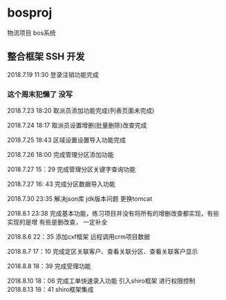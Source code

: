 # bosproj
物流项目 bos系统
## 整合框架 SSH 开发

2018.7.19 11:30 登录注销功能完成

### 这个周末犯懒了 没写

2018.7.23 18:20 取派员添加功能完成(列表页面未完成)

2018.7.24 18:17 取派员设置增删(批量删除)改查完成

2018.7.25 18:43 区域设置设置导入功能完成

2018.7.26 18:00 完成管理分区添加功能    

2018.7.27 15：29 完成管理分区关键字查询功能

2018.7.27 16: 43 完成分区数据导入功能


2018.7.30 23:35 解决json库 jdk版本问题 更换tomcat

2018.8.1 23:38 完成基本功能，练习项目并没有将所有的增删改查都实现，有些实现的是增 有些是删改查，
一定补全


2018.8.6 22：35 添加cxf框架 远程调用crm项目数据

2018.8.7 17：10 完成定区关联客户、查看关联分区、查看关联客户显示

2018.8.8 18：39 完成受理功能    

2018.8.10 18：06 完成工单快速录入功能 引入shiro框架 进行权限控制    
2018.8.13 18：41 shiro框架集成